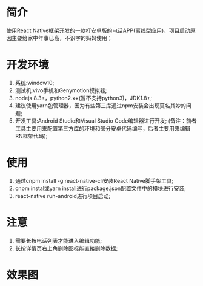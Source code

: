 # 简介
使用React Native框架开发的一款打安卓版的电话APP(离线型应用)，项目启动原因主要给家中年事已高，不识字的妈妈使用；

# 开发环境
1. 系统:window10;
2. 测试机:vivo手机和Genymotion模拟器;
3. nodejs 8.3+，python2.x+(暂不支持python3)，JDK1.8+;
4. 建议使用yarn包管理器，因为有些第三库通过npm安装会出现莫名其妙的问题;
5. 开发工具:Android Studio和Visual Studio Code编辑器进行开发;
(备注：前者工具主要用来配置第三方库的环境和部分安卓代码编写，后者主要用来编辑RN框架代码);

# 使用
1. 通过cnpm install -g react-native-cli安装React Native脚手架工具;
2. cnpm instal或yarn install进行package.json配置文件中的模块进行安装;
3. react-native run-android进行项目启动;

# 注意
1. 需要长按电话列表才能进入编辑功能;
2. 长按详情页右上角删除图标能直接删除数据;

# 效果图
